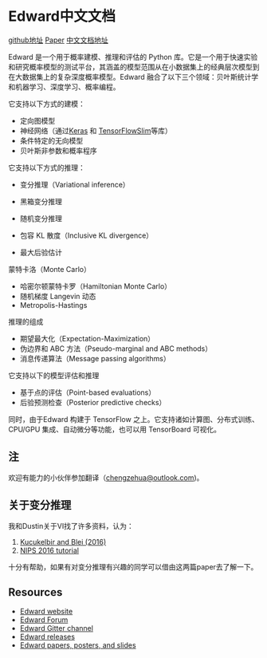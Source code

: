 # Edward中文文档

[github地址](https://github.com/blei-lab/edward) [Paper](https://arxiv.org/pdf/1701.03757v1.pdf) [中文文档地址](https://edward-cn.readthedocs.io/zh/latest/)

Edward 是一个用于概率建模、推理和评估的 Python 库。它是一个用于快速实验和研究概率模型的测试平台，其涵盖的模型范围从在小数据集上的经典层次模型到在大数据集上的复杂深度概率模型。Edward 融合了以下三个领域：贝叶斯统计学和机器学习、深度学习、概率编程。

它支持以下方式的建模：

* 定向图模型
* 神经网络（通过[Keras](http://keras.io) 和 [TensorFlowSlim](https://github.com/tensorflow/tensorflow/tree/master/tensorflow/contrib/slim)等库）
* 条件特定的无向模型
* 贝叶斯非参数和概率程序

它支持以下方式的推理：

- 变分推理（Variational inference）


- 黑箱变分推理
- 随机变分推理
- 包容 KL 散度（Inclusive KL divergence）
- 最大后验估计

蒙特卡洛（Monte Carlo）

- 哈密尔顿蒙特卡罗（Hamiltonian Monte Carlo）
- 随机梯度 Langevin 动态
- Metropolis-Hastings

推理的组成

- 期望最大化（Expectation-Maximization）
- 伪边界和 ABC 方法（Pseudo-marginal and ABC methods）
- 消息传递算法（Message passing algorithms）

它支持以下的模型评估和推理

- 基于点的评估（Point-based evaluations）
- 后验预测检查（Posterior predictive checks）

同时，由于Edward 构建于 TensorFlow 之上。它支持诸如计算图、分布式训练、CPU/GPU 集成、自动微分等功能，也可以用 TensorBoard 可视化。

## 注

欢迎有能力的小伙伴参加翻译（chengzehua@outlook.com)。

## 关于变分推理

我和Dustin关于VI找了许多资料，认为：

1.  [Kucukelbir and Blei (2016)](https://arxiv.org/abs/1601.00670)
2. [NIPS 2016 tutorial ](https://nips.cc/Conferences/2016/Schedule?showEvent=6199)

十分有帮助，如果有对变分推理有兴趣的同学可以借由这两篇paper去了解一下。

## Resources

- [Edward website](http://edwardlib.org)
- [Edward Forum](http://discuss.edwardlib.org)
- [Edward Gitter channel](http://gitter.im/blei-lab/edward)
- [Edward releases](https://github.com/blei-lab/edward/releases)
- [Edward papers, posters, and slides](https://github.com/edwardlib/papers)